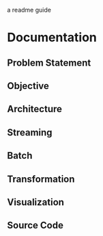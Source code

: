 a readme guide

# Documentation

## Problem Statement

## Objective

## Architecture

## Streaming

## Batch

## Transformation

## Visualization

## Source Code